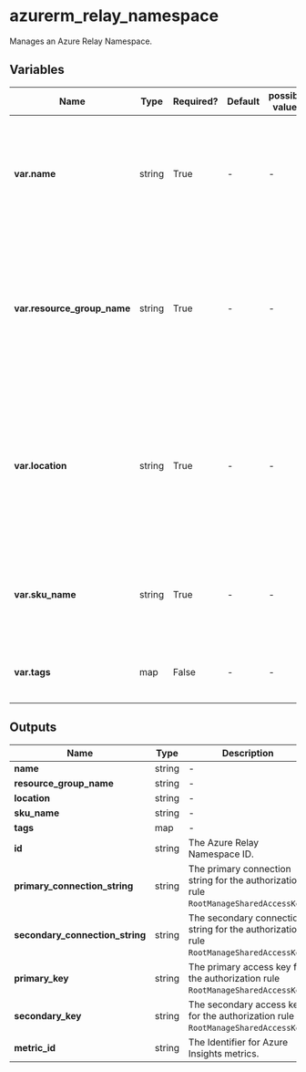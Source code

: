 # azurerm_relay_namespace

Manages an Azure Relay Namespace.

## Variables

| Name | Type | Required? | Default  | possible values | Description |
| ---- | ---- | --------- | -------- | ----------- | ----------- |
| **var.name** | string | True | -  |  -  | Specifies the name of the Azure Relay Namespace. Changing this forces a new resource to be created. | 
| **var.resource_group_name** | string | True | -  |  -  | The name of the resource group in which to create the Azure Relay Namespace. Changing this forces a new resource to be created. | 
| **var.location** | string | True | -  |  -  | Specifies the supported Azure location where the Azure Relay Namespace exists. Changing this forces a new resource to be created. | 
| **var.sku_name** | string | True | -  |  -  | The name of the SKU to use. At this time the only supported value is `Standard`. | 
| **var.tags** | map | False | -  |  -  | A mapping of tags to assign to the resource. | 



## Outputs

| Name | Type | Description |
| ---- | ---- | --------- | 
| **name** | string  | - | 
| **resource_group_name** | string  | - | 
| **location** | string  | - | 
| **sku_name** | string  | - | 
| **tags** | map  | - | 
| **id** | string  | The Azure Relay Namespace ID. | 
| **primary_connection_string** | string  | The primary connection string for the authorization rule `RootManageSharedAccessKey`. | 
| **secondary_connection_string** | string  | The secondary connection string for the authorization rule `RootManageSharedAccessKey`. | 
| **primary_key** | string  | The primary access key for the authorization rule `RootManageSharedAccessKey`. | 
| **secondary_key** | string  | The secondary access key for the authorization rule `RootManageSharedAccessKey`. | 
| **metric_id** | string  | The Identifier for Azure Insights metrics. | 